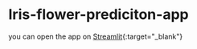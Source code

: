 # Iris-flower-prediciton-app
you can open the app on [Streamlit](https://share.streamlit.io/fathimhiri/iris-flower-prediciton-app/iris-ml.py){:target="\_blank"}
